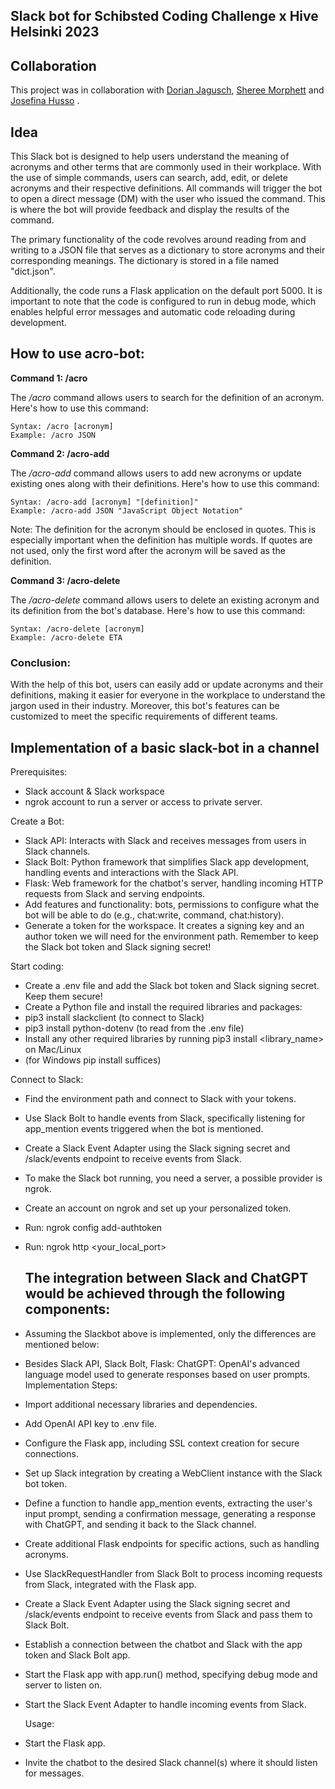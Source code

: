 ## Slack bot for Schibsted Coding Challenge x Hive Helsinki 2023

## Collaboration

This project was in collaboration with [Dorian Jagusch](https://github.com/dorianjagusch), [Sheree Morphett](https://github.com/ShereeMorphett) and [Josefina Husso](https://github.com/hussojo) .

## Idea
This Slack bot is designed to help users understand the meaning of acronyms and other terms that are commonly used in their workplace. With the use of simple commands, users can search, add, edit, or delete acronyms and their respective definitions. All commands will trigger the bot to open a direct message (DM) with the user who issued the command. This is where the bot will provide feedback and display the results of the command.

The primary functionality of the code revolves around reading from and writing to a JSON file that serves as a dictionary to store acronyms and their corresponding meanings. The dictionary is stored in a file named "dict.json".

Additionally, the code runs a Flask application on the default port 5000. It is important to note that the code is configured to run in debug mode, which enables helpful error messages and automatic code reloading during development.

## How to use acro-bot:
**Command 1: /acro**
  
The _/acro_ command allows users to search for the definition of an acronym. Here's how to use this command:
```
Syntax: /acro [acronym]
Example: /acro JSON
```
**Command 2: /acro-add**

The _/acro-add_ command allows users to add new acronyms or update existing ones along with their definitions. Here's how to use this command:
```
Syntax: /acro-add [acronym] "[definition]"
Example: /acro-add JSON "JavaScript Object Notation"
```
Note: The definition for the acronym should be enclosed in quotes. This is especially important when the definition has multiple words. If quotes are not used, only the first word after the acronym will be saved as the definition.

**Command 3: /acro-delete**

The _/acro-delete_ command allows users to delete an existing acronym and its definition from the bot's database. Here's how to use this command:
```
Syntax: /acro-delete [acronym]
Example: /acro-delete ETA
```
### Conclusion:
With the help of this bot, users can easily add or update acronyms and their definitions, making it easier for everyone in the workplace to understand the jargon used in their industry. Moreover, this bot's features can be customized to meet the specific requirements of different teams.

## Implementation of a basic slack-bot in a channel
Prerequisites:
- Slack account & Slack workspace
- ngrok account to run a server or access to private server.

Create a Bot:
- Slack API: Interacts with Slack and receives messages from users in Slack channels.
- Slack Bolt: Python framework that simplifies Slack app development, handling events and interactions with the Slack API.
- Flask: Web framework for the chatbot's server, handling incoming HTTP requests from Slack and serving endpoints.
- Add features and functionality: bots, permissions to configure what the bot will be able to do (e.g., chat:write, command, chat:history).
- Generate a token for the workspace. It creates a signing key and an author token we will need for the environment path. Remember to keep the Slack bot token and Slack signing secret!

Start coding:
- Create a .env file and add the Slack bot token and Slack signing secret. Keep them secure!
- Create a Python file and install the required libraries and packages:
- pip3 install slackclient (to connect to Slack)
- pip3 install python-dotenv (to read from the .env file)
- Install any other required libraries by running pip3 install <library_name> on Mac/Linux 
- (for Windows pip install <library name> suffices)

Connect to Slack:
- Find the environment path and connect to Slack with your tokens.
- Use Slack Bolt to handle events from Slack, specifically listening for app_mention events triggered when the bot is mentioned.
- Create a Slack Event Adapter using the Slack signing secret and /slack/events endpoint to receive events from Slack.
- To make the Slack bot running, you need a server, a possible provider is ngrok.
- Create an account on ngrok and set up your personalized token.
- Run: ngrok config add-authtoken <token>
- Run: ngrok http <your_local_port>
  
  ## The integration between Slack and ChatGPT would be achieved through the following components:
 
- Assuming the Slackbot above is implemented, only the differences are mentioned below:
- Besides Slack API, Slack Bolt, Flask:
  ChatGPT: OpenAI's advanced language model used to generate responses based on user prompts.
  Implementation Steps:
- Import additional necessary libraries and dependencies.
- Add OpenAI API key to .env file.
- Configure the Flask app, including SSL context creation for secure connections.
- Set up Slack integration by creating a WebClient instance with the Slack bot token.
- Define a function to handle app_mention events, extracting the user's input prompt, sending a confirmation message, generating a response with ChatGPT, and sending it back to the Slack channel.
- Create additional Flask endpoints for specific actions, such as handling acronyms.
- Use SlackRequestHandler from Slack Bolt to process incoming requests from Slack, integrated with the Flask app.
- Create a Slack Event Adapter using the Slack signing secret and /slack/events endpoint to receive events from Slack and pass them to Slack Bolt.
- Establish a connection between the chatbot and Slack with the app token and Slack Bolt app.
- Start the Flask app with app.run() method, specifying debug mode and server to listen on.
- Start the Slack Event Adapter to handle incoming events from Slack.

  Usage:
- Start the Flask app.
- Invite the chatbot to the desired Slack channel(s) where it should listen for messages.
